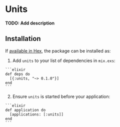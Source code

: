# Units

**TODO: Add description**

## Installation

If [available in Hex](https://hex.pm/docs/publish), the package can be installed as:

  1. Add `units` to your list of dependencies in `mix.exs`:

    ```elixir
    def deps do
      [{:units, "~> 0.1.0"}]
    end
    ```

  2. Ensure `units` is started before your application:

    ```elixir
    def application do
      [applications: [:units]]
    end
    ```

